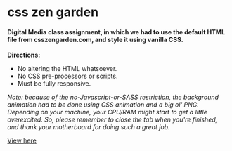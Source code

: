 # css zen garden
 
#### Digital Media class assignment, in which we had to use the default HTML file from csszengarden.com, and style it using vanilla CSS.

**Directions:** 
- No altering the HTML whatsoever. 
- No CSS pre-processors or scripts. 
- Must be fully responsive.

*Note: because of the no-Javascript-or-SASS restriction, the background animation had to be done using CSS animation and a big ol' PNG. Depending on your machine, your CPU/RAM might start to get a little overexcited. So, please remember to close the tab when you're finished, and thank your motherboard for doing such a great job.*

[View here](https://ypessoa.github.io/css-zen-garden/)
